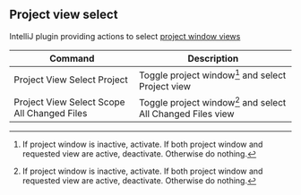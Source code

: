 ## Project view select

IntelliJ plugin providing actions to select [project window views](https://www.jetbrains.com/help/idea/project-tool-window.html#views)

| Command                                     | Description                                                 |
|---------------------------------------------|-------------------------------------------------------------|
| Project View Select Project                 | Toggle project window[^1] and select Project view           |
| Project View Select Scope All Changed Files | Toggle project window[^1] and select All Changed Files view |

[^1]: If project window is inactive, activate. If both project window and requested view are active, deactivate. Otherwise do nothing.
